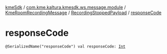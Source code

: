 [kmeSdk](../../../index.md) / [com.kme.kaltura.kmesdk.ws.message.module](../../index.md) / [KmeRoomRecordingMessage](../index.md) / [RecordingStoppedPayload](index.md) / [responseCode](./response-code.md)

# responseCode

`@SerializedName("responseCode") val responseCode: `[`Int`](https://kotlinlang.org/api/latest/jvm/stdlib/kotlin/-int/index.html)